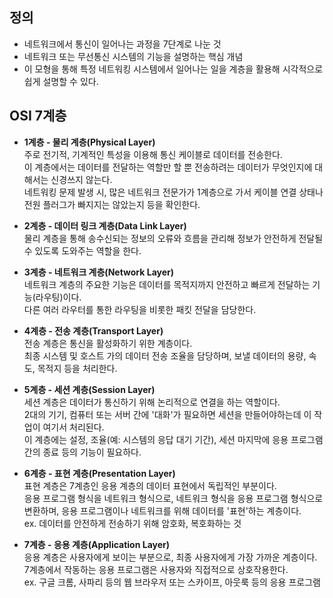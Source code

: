 
## 정의
- 네트워크에서 통신이 일어나는 과정을 7단계로 나눈 것
- 네트워크 또는 무선통신 시스템의 기능을 설명하는 핵심 개념
- 이 모형을 통해 특정 네트워킹 시스템에서 일어나는 일을 계층을 활용해 시각적으로 쉽게 설명할 수 있다. 

## OSI 7계층
- **1계층 - 물리 계층(Physical Layer)**   
주로 전기적, 기계적인 특성을 이용해 통신 케이블로 데이터를 전송한다.   
이 계층에서는 데이터를 전달하는 역할만 할 뿐 전송하려는 데이터가 무엇인지에 대해서는 신경쓰지 않는다.   
네트워킹 문제 발생 시, 많은 네트워크 전문가가 1계층으로 가서 케이블 연결 상태나 전원 플러그가 빠지지는 않았는지 등을 확인한다.   

- **2계층 - 데이터 링크 계층(Data Link Layer)**  
물리 계층을 통해 송수신되는 정보의 오류와 흐름을 관리해 정보가 안전하게 전달될 수 있도록 도와주는 역할을 한다.     

- **3계층 - 네트워크 계층(Network Layer)**  
네트워크 계층의 주요한 기능은 데이터를 목적지까지 안전하고 빠르게 전달하는 기능(라우팅)이다.  
다른 여러 라우터를 통한 라우팅을 비롯한 패킷 전달을 담당한다.

- **4계층 - 전송 계층(Transport Layer)**  
전송 계층은 통신을 활성화하기 위한 계층이다.  
최종 시스템 및 호스트 가의 데이터 전송 조율을 담당하며, 보낼 데이터의 용량, 속도, 목적지 등을 처리한다.  

- **5계층 - 세션 계층(Session Layer)**  
세션 계층은 데이터가 통신하기 위해 논리적으로 연결을 하는 역할이다.  
2대의 기기, 컴퓨터 또는 서버 간에 '대화'가 필요하면 세션을 만들어야하는데 이 작업이 여기서 처리된다.  
이 계층에는 설정, 조율(예: 시스템의 응답 대기 기간), 세션 마지막에 응용 프로그램 간의 종료 등의 기능이 필요하다.

- **6계층 - 표현 계층(Presentation Layer)**  
표현 계층은 7계층인 응용 계층의 데이터 표현에서 독립적인 부분이다.  
응용 프로그램 형식을 네트워크 형식으로, 네트워크 형식을 응용 프로그램 형식으로 변환하며, 응용 프로그램이나 네트워크를 위해 데이터를 '표현'하는 계층이다.  
ex. 데이터를 안전하게 전송하기 위해 암호화, 복호화하는 것

- **7계층 - 응용 계층(Application Layer)**  
응용 계층은 사용자에게 보이는 부분으로, 최종 사용자에게 가장 가까운 계층이다.  
7계층에서 작동하는 응용 프로그램은 사용자와 직접적으로 상호작용한다.  
ex. 구글 크롬, 사파리 등의 웹 브라우저 또는 스카이프, 아웃룩 등의 응용 프로그램
